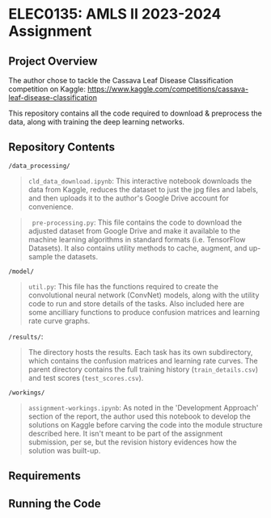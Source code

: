 # ELEC0135: AMLS II 2023-2024 Assignment

## Project Overview

The author chose to tackle the Cassava Leaf Disease Classification competition on Kaggle: https://www.kaggle.com/competitions/cassava-leaf-disease-classification

This repository contains all the code required to download & preprocess the data, along with training the deep learning networks.

## Repository Contents

`/data_processing/`
> `cld_data_download.ipynb`: This interactive notebook downloads the data from Kaggle, reduces the dataset to just the jpg files and labels, and then uploads it to the author's Google Drive account for convenience.

>` pre-processing.py`: This file contains the code to download the adjusted dataset from Google Drive and make it available to the machine learning algorithms in standard formats (i.e. TensorFlow Datasets).  It also contains utility methods to cache, augment, and up-sample the datasets.

`/model/`
> `util.py`: This file has the functions required to create the convolutional neural network (ConvNet) models, along with the utility code to run and store details of the tasks.  Also included here are some ancilliary functions to produce confusion matrices and learning rate curve graphs.

`/results/`:
> The directory hosts the results.  Each task has its own subdirectory, which contains the confusion matrices and learning rate curves.  The parent directory contains the full training history (`train_details.csv`) and test scores (`test_scores.csv`).


`/workings/`
> `assignment-workings.ipynb`: As noted in the 'Development Approach' section of the report, the author used this notebook to develop the solutions on Kaggle before carving the code into the module structure described here.  It isn't meant to be part of the assignment submission, per se, but the revision history evidences how the solution was built-up.

## Requirements

## Running the Code


